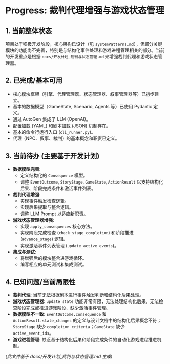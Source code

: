 # Progress: 裁判代理增强与游戏状态管理

## 1. 当前整体状态

项目处于积极开发阶段，核心架构已设计（见 `systemPatterns.md`），但部分关键模块的功能尚不完善，特别是与结构化事件处理和游戏进程管理相关的部分。当前的开发重点是根据 `docs/开发计划_裁判与状态管理.md` 来增强裁判代理和游戏状态管理器。

## 2. 已完成/基本可用

*   核心模块框架（引擎、代理管理器、状态管理器、叙事管理器等）已初步建立。
*   基本的数据模型（GameState, Scenario, Agents 等）已使用 Pydantic 定义。
*   通过 AutoGen 集成了 LLM (OpenAI)。
*   配置加载 (YAML) 和剧本加载 (JSON) 机制存在。
*   基本的命令行运行入口 (`cli_runner.py`)。
*   代理（NPC、叙事、裁判）的基本概念和职责已定义。

## 3. 当前待办 (主要基于开发计划)

*   **数据模型完善**:
    *   定义结构化的 `Consequence` 模型。
    *   调整 `EventOutcome`, `StoryStage`, `GameState`, `ActionResult` 以支持结构化后果、阶段完成条件和激活事件列表。
*   **裁判代理增强**:
    *   实现事件触发检查逻辑。
    *   实现后果提取与整合逻辑。
    *   调整 LLM Prompt 以适应新职责。
*   **游戏状态管理器增强**:
    *   实现 `apply_consequences` 核心方法。
    *   实现阶段完成检查 (`check_stage_completion`) 和阶段推进 (`advance_stage`) 逻辑。
    *   实现激活事件列表管理 (`update_active_events`)。
*   **集成与测试**:
    *   将增强后的模块整合进游戏循环。
    *   编写相应的单元测试和集成测试。

## 4. 已知问题/当前局限性

*   **裁判代理**: 当前无法根据剧本进行事件触发判断和结构化后果处理。
*   **游戏状态管理器**: `update_state` 功能非常有限，无法处理结构化后果，无法检查阶段完成或推进游戏阶段，缺少激活事件管理。
*   **数据模型不一致**: `EventOutcome.consequence` 和 `ActionResult.state_changes` 的定义与设计文档中的结构化后果概念不符；`StoryStage` 缺少 `completion_criteria`；`GameState` 缺少 `active_event_ids`。
*   **游戏进程管理**: 缺乏基于结构化后果和阶段完成条件的自动化游戏进程推进机制。

*(此文件基于 docs/开发计划_裁判与状态管理.md 生成)*
